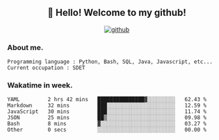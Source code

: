 <h2 align="center">👋 Hello! Welcome to my github! </h2>
<p align="center">
  <a href="https://github.com/usergwen"><img src="https://img.shields.io/badge/GitHub-24292e" alt="github"></a>
</p>

### About me.

```Plain Text
Programming language : Python, Bash, SQL, Java, Javascript, etc...
Current occupation : SDET
```
### Wakatime in week.

<!--START_SECTION:waka-->

```text
YAML         2 hrs 42 mins   ███████████████▓░░░░░░░░░   62.43 %
Markdown     32 mins         ███░░░░░░░░░░░░░░░░░░░░░░   12.59 %
JavaScript   30 mins         ███░░░░░░░░░░░░░░░░░░░░░░   11.74 %
JSON         25 mins         ██▒░░░░░░░░░░░░░░░░░░░░░░   09.98 %
Bash         8 mins          ▓░░░░░░░░░░░░░░░░░░░░░░░░   03.27 %
Other        0 secs          ░░░░░░░░░░░░░░░░░░░░░░░░░   00.00 %
```

<!--END_SECTION:waka-->
